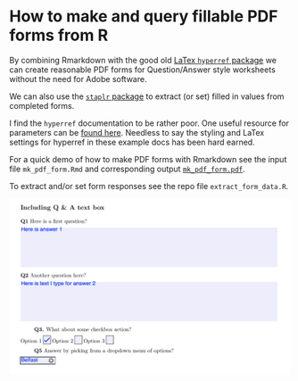 # How to make and query fillable PDF forms from R  

By combining Rmarkdown with the good old [LaTex `hyperref` package](http://ctan.math.washington.edu/tex-archive/macros/latex/contrib/hyperref/doc/manual.html) we can create reasonable PDF forms for Question/Answer style worksheets without the need for Adobe software. 

We can also use the [`staplr` package](https://github.com/pridiltal/staplr) to extract (or set) filled in values from completed forms. 

I find the `hyperref` documentation to be rather poor. One useful resource for parameters can be [found here](https://www.tug.org/applications/hyperref/manual.html#x1-470006). Needless to say the styling and LaTex settings for hyperref in these example docs has been hard earned. 

For a quick demo of how to make PDF forms with Rmarkdown see the input file `mk_pdf_form.Rmd` and corresponding output [`mk_pdf_form.pdf`](https://github.com/bioboot/pdf_forms/blob/master/mk_pdf_form.pdf).

To extract and/or set form responses see the repo file  `extract_form_data.R`.

![](example_output.png)


